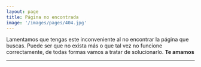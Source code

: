 ```yaml
---
layout: page
title: Página no encontrada
image: '/images/pages/404.jpg'
---
```


Lamentamos que tengas este inconveniente al no encontrar la página que buscas. Puede ser que no exista más o que tal vez no funcione correctamente, de todas formas vamos a tratar de solucionarlo.
**Te amamos**

---
<script type="text/javascript" src="//downloads.mailchimp.com/js/signup-forms/popup/unique-methods/embed.js" data-dojo-config="usePlainJson: true, isDebug: false"></script><script type="text/javascript">window.dojoRequire(["mojo/signup-forms/Loader"], function(L) { L.start({"baseUrl":"mc.us4.list-manage.com","uuid":"2b9201d205b839798f3ebac5e","lid":"b07d8fb389","uniqueMethods":true}) })</script>